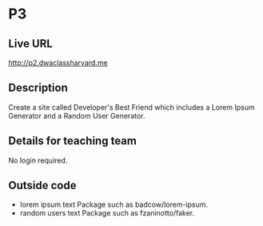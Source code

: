 # P3

## Live URL
<http://p2.dwaclassharvard.me>

## Description
Create a site called Developer's Best Friend which includes a Lorem Ipsum Generator and a Random User Generator.



## Details for teaching team
No login required.

## Outside code
* lorem ipsum text Package such as badcow/lorem-ipsum.
* random users text Package such as fzaninotto/faker.


